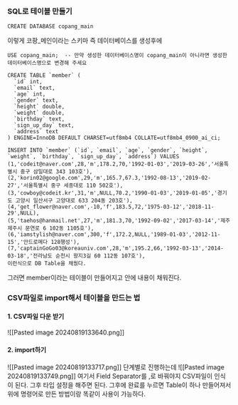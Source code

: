 
### SQL로 테이블 만들기 
```
CREATE DATABASE copang_main
```
이렇게 코팡_메인이라는 스키마 즉 데이터베이스를 생성후에
```
USE copang_main;  -- 만약 생성한 데이터베이스명이 copang_main이 아니라면 생성한 데이터베이스명으로 변경해 주세요

CREATE TABLE `member` (
  `id` int,
  `email` text,
  `age` int,
  `gender` text,
  `height` double,
  `weight` double,
  `birthday` text,
  `sign_up_day` text,
  `address` text
) ENGINE=InnoDB DEFAULT CHARSET=utf8mb4 COLLATE=utf8mb4_0900_ai_ci;

INSERT INTO `member` (`id`, `email`, `age`, `gender`, `height`, `weight`, `birthday`, `sign_up_day`, `address`) VALUES 
(1,'codeit@naver.com',28,'m',178.2,70,'1992-01-03','2019-03-26','서울특별시 중구 삼일대로 343 103호'),
(2,'korin02@google.com',29,'m',165.7,67.3,'1992-08-13','2019-02-27','서울특별시 중구 세종대로 110 502호'),
(3,'cowboy@codeit.kr',31,'m',NULL,70.2,'1990-01-03','2019-01-05','경기도 고양시 일산서구 고양대로 633 204동 203호'),
(4,'get_flower@naver.com',-10,'f',183.5,72,'1975-03-12','2018-11-29',NULL),
(5,'taehos@hanmail.net',27,'m',181.3,70,'1992-09-02','2017-03-14','제주 제주시 문연로 6 102동 1105호'),
(6,'iamstylish@naver.com',300,'f',172.2,NULL,'1989-01-03','2012-11-15','안드로메다 128행성'),
(7,'captainGoGo03@koreauniv.com',28,'m',195.2,66,'1992-03-13','2014-03-18','전라남도 순천시 왕지3길 60 112동 107호'),
이런식으로 DB Table을 채웠다.
```
그러면 member이라는 테이블이 만들어지고 안에 내용이 채워진다.


### CSV파일로 import해서 테이블을 만드는 법

#### 1. CSV파일 다운 받기
![[Pasted image 20240819133640.png]]
#### 2. import하기 
![[Pasted image 20240819133717.png]]
단계별로 진행하는데
![[Pasted image 20240819133749.png]]
여기서 Field Separator를 ,로 바꿔야지 CSV파일이 인식이 된다.
그후 타입 설정을 해주면 된다. 
그후에 완료를 누르면 Table이 하나 만들어져서 위에 명령어로 만든 방법이랑 똑같이 사용이 가능하다.
